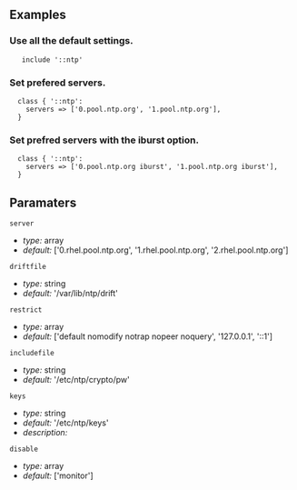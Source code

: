 ## Examples

### Use all the default settings.
```puppet
   include '::ntp'
```

### Set prefered servers.
```puppet
  class { '::ntp':
    servers => ['0.pool.ntp.org', '1.pool.ntp.org'],
  }
```

### Set prefred servers with the iburst option.
```puppet
  class { '::ntp':
    servers => ['0.pool.ntp.org iburst', '1.pool.ntp.org iburst'],
  }
```

## Paramaters

`server`
- *type:* array 
- *default:* ['0.rhel.pool.ntp.org', '1.rhel.pool.ntp.org', '2.rhel.pool.ntp.org']

`driftfile`
- *type:* string
- *default:* '/var/lib/ntp/drift'

`restrict`
- *type:* array
- *default:* ['default nomodify notrap nopeer noquery', '127.0.0.1', '::1']

`includefile`
- *type:* string
- *default:* '/etc/ntp/crypto/pw'

`keys`
- *type:* string
- *default:* '/etc/ntp/keys'
- *description:*  

`disable`
- *type:* array
- *default:* ['monitor']

